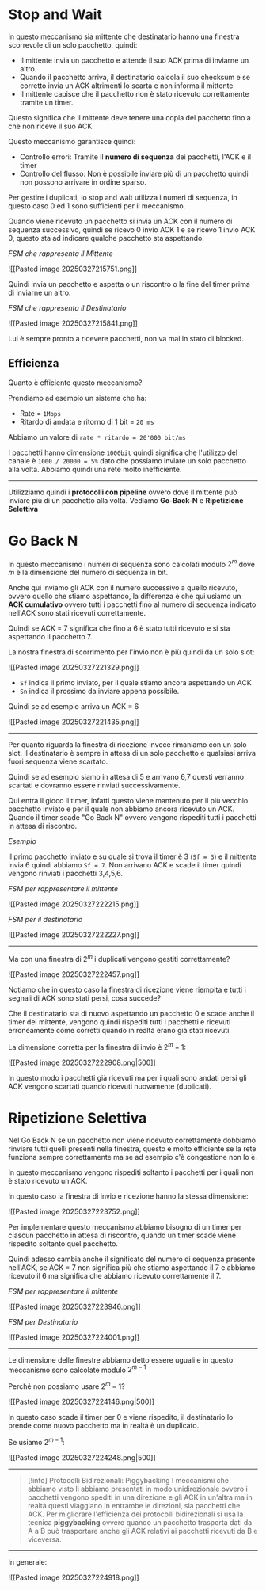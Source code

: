 # Stop and Wait
In questo meccanismo sia mittente che destinatario hanno una finestra scorrevole di un solo pacchetto, quindi:
- Il mittente invia un pacchetto e attende il suo ACK prima di inviarne un altro.
- Quando il pacchetto arriva, il destinatario calcola il suo checksum e se corretto invia un ACK altrimenti lo scarta e non informa il mittente
- Il mittente capisce che il pacchetto non è stato ricevuto correttamente tramite un timer.

Questo significa che il mittente deve tenere una copia del pacchetto fino a che non riceve il suo ACK.

Questo meccanismo garantisce quindi:
- Controllo errori: Tramite il **numero di sequenza** dei pacchetti, l'ACK e il timer
- Controllo del flusso: Non è possibile inviare più di un pacchetto quindi non possono arrivare in ordine sparso.

Per gestire i duplicati, lo stop and wait utilizza i numeri di sequenza, in questo caso 0 ed 1 sono sufficienti per il meccanismo.

Quando viene ricevuto un pacchetto si invia un ACK con il numero di sequenza successivo, quindi se ricevo 0 invio ACK 1 e se ricevo 1 invio ACK 0, questo sta ad indicare qualche pacchetto sta aspettando.

_FSM che rappresenta il Mittente_

![[Pasted image 20250327215751.png]]

Quindi invia un pacchetto e aspetta o un riscontro o la fine del timer prima di inviarne un altro.

_FSM che rappresenta il Destinatario_

![[Pasted image 20250327215841.png]]

Lui è sempre pronto a ricevere pacchetti, non va mai in stato di blocked.

## Efficienza
Quanto è efficiente questo meccanismo?

Prendiamo ad esempio un sistema che ha:
- Rate = `1Mbps`
- Ritardo di andata e ritorno di 1 bit = `20 ms`

Abbiamo un valore di `rate * ritardo = 20'000 bit/ms`

I pacchetti hanno dimensione `1000bit` quindi significa che l'utilizzo del canale è `1000 / 20000 = 5%` dato che possiamo inviare un solo pacchetto alla volta. Abbiamo quindi una rete molto inefficiente.

---

Utilizziamo quindi i **protocolli con pipeline** ovvero dove il mittente può inviare più di un pacchetto alla volta. Vediamo **Go-Back-N** e **Ripetizione Selettiva**

# Go Back N
In questo meccanismo i numeri di sequenza sono calcolati modulo $2^m$ dove $m$ è la dimensione del numero di sequenza in bit.

Anche qui inviamo gli ACK con il numero successivo a quello ricevuto, ovvero quello che stiamo aspettando, la differenza è che qui usiamo un **ACK cumulativo** ovvero tutti i pacchetti fino al numero di sequenza indicato nell'ACK sono stati ricevuti correttamente.

Quindi se ACK = 7 significa che fino a 6 è stato tutti ricevuto e si sta aspettando il pacchetto 7.

La nostra finestra di scorrimento per l'invio non è più quindi da un solo slot:

![[Pasted image 20250327221329.png]]

- `Sf` indica il primo inviato, per il quale stiamo ancora aspettando un ACK
- `Sn` indica il prossimo da inviare appena possibile.

Quindi se ad esempio arriva un ACK = 6

![[Pasted image 20250327221435.png]]

---

Per quanto riguarda la finestra di ricezione invece rimaniamo con un solo slot. Il destinatario è sempre in attesa di un solo pacchetto e qualsiasi arriva fuori sequenza viene scartato.

Quindi se ad esempio siamo in attesa di 5 e arrivano 6,7 questi verranno scartati e dovranno essere rinviati successivamente.

Qui entra il gioco il timer, infatti questo viene mantenuto per il più vecchio pacchetto inviato e per il quale non abbiamo ancora ricevuto un ACK. Quando il timer scade "Go Back N" ovvero vengono rispediti tutti i pacchetti in attesa di riscontro.

_Esempio_

Il primo pacchetto inviato e su quale si trova il timer è 3 (`Sf = 3`) e il mittente invia 6 quindi abbiamo `Sf = 7`. Non arrivano ACK e scade il timer quindi vengono rinviati i pacchetti 3,4,5,6.

_FSM per rappresentare il mittente_

![[Pasted image 20250327222215.png]]

_FSM per il destinatario_

![[Pasted image 20250327222227.png]]

---

Ma con una finestra di $2^m$ i duplicati vengono gestiti correttamente?

![[Pasted image 20250327222457.png]]

Notiamo che in questo caso la finestra di ricezione viene riempita e tutti i segnali di ACK sono stati persi, cosa succede?

Che il destinatario sta di nuovo aspettando un pacchetto 0 e scade anche il timer del mittente, vengono quindi rispediti tutti i pacchetti e ricevuti erroneamente come corretti quando in realtà erano già stati ricevuti.

La dimensione corretta per la finestra di invio è $2^m - 1$:

![[Pasted image 20250327222908.png|500]]

In questo modo i pacchetti già ricevuti ma per i quali sono andati persi gli ACK vengono scartati quando ricevuti nuovamente (duplicati).

# Ripetizione Selettiva
Nel Go Back N se un pacchetto non viene ricevuto correttamente dobbiamo rinviare tutti quelli presenti nella finestra, questo è molto efficiente se la rete funziona sempre correttamente ma se ad esempio c'è congestione non lo è.

In questo meccanismo vengono rispediti soltanto i pacchetti per i quali non è stato ricevuto un ACK.

In questo caso la finestra di invio e ricezione hanno la stessa dimensione:

![[Pasted image 20250327223752.png]]

Per implementare questo meccanismo abbiamo bisogno di un timer per ciascun pacchetto in attesa di riscontro, quando un timer scade viene rispedito soltanto quel pacchetto.

Quindi adesso cambia anche il significato del numero di sequenza presente nell'ACK, se ACK = 7 non significa più che stiamo aspettando il 7 e abbiamo ricevuto il 6 ma significa che abbiamo ricevuto correttamente il 7.

_FSM per rappresentare il mittente_

![[Pasted image 20250327223946.png]]

_FSM per Destinatario_

![[Pasted image 20250327224001.png]]

---

Le dimensione delle finestre abbiamo detto essere uguali e in questo meccanismo sono calcolate modulo $2^{m-1}$

Perché non possiamo usare $2^m -1$?

![[Pasted image 20250327224146.png|500]]

In questo caso scade il timer per 0 e viene rispedito, il destinatario lo prende come nuovo pacchetto ma in realtà è un duplicato.

Se usiamo $2^{m-1}$:

![[Pasted image 20250327224248.png|500]]

---

> [!info] Protocolli Bidirezionali: Piggybacking
> I meccanismi che abbiamo visto li abbiamo presentati in modo unidirezionale ovvero i pacchetti vengono spediti in una direzione e gli ACK in un'altra ma in realtà questi viaggiano in entrambe le direzioni, sia pacchetti che ACK.
   Per migliorare l'efficienza dei protocolli bidirezionali si usa la tecnica **piggybacking** ovvero quando un pacchetto trasporta dati da A a B può trasportare anche gli ACK relativi ai pacchetti ricevuti da B e viceversa.

---

In generale:

![[Pasted image 20250327224918.png]]

